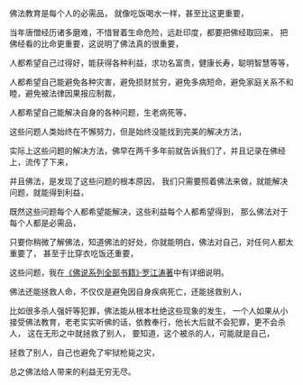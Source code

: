佛法教育是每个人的必需品，
就像吃饭喝水一样，甚至比这更重要，

当年唐僧经历诸多磨难，不惜冒着生命危险，远赴印度，都要把佛经取回来，
把佛经看的比命更重要，这说明了佛法真的很重要，

人都希望自己过得好，能获得各种利益，求功名富贵，健康长寿，聪明智慧等等，

人都希望自己能避免各种灾害，避免损财贫穷，避免多病短命，避免家庭关系不和睦，避免被法律因果报应制裁，

人都希望自己能解决自身的各种问题，生老病死等，

这些问题人类始终在不懈努力，但是始终没能找到完美的解决方法，

实际上这些问题的解决方法，佛早在两千多年前就告诉我们了，并且记录在佛经上，流传了下来，

并且佛法，是发现了这些问题的根本原因，
我们只需要照着佛法来做，就能解决问题，就能得到利益，

既然这些问题每个人都希望能解决，这些利益每个人都希望得到，
那么佛法对于每个人都是必需品，

只要你稍微了解佛法，知道佛法的好处，你就能明白，佛法对自己，对任何人都太重要了，
甚至于比穿衣吃饭还重要，

这些问题，我在[《佛说系列全部书籍》·罗江涛著](https://www.kancloud.cn/@luojiangtao)中有详细说明。

佛法还能拯救人命，不仅仅是避免因自身疾病死亡，还能拯救别人，

比如很多杀人强奸等犯罪，佛法能从根本杜绝这些现象的发生，
一个人如果从小接受佛法教育，老老实实听佛的话，依教奉行，他长大后就不会犯罪，更不会杀人，
这在无形之中就拯救了别人，
要知道，这个被杀的人，可能就是自己，

拯救了别人，自己也避免了牢狱枪毙之灾，

总之佛法给人带来的利益无穷无尽。




